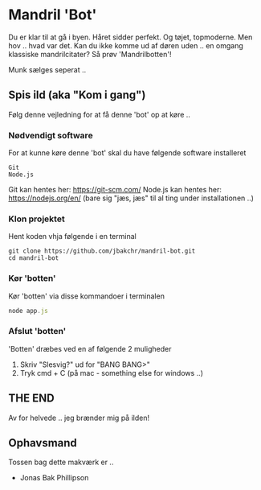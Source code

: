 # Mandril 'Bot'

Du er klar til at gå i byen. Håret sidder perfekt. Og tøjet, topmoderne. Men hov .. hvad var det. Kan du ikke komme ud af døren uden .. en omgang klassiske mandrilcitater? Så prøv 'Mandrilbotten'!

Munk sælges seperat ..

## Spis ild (aka "Kom i gang")

Følg denne vejledning for at få denne 'bot' op at køre ..

### Nødvendigt software

For at kunne køre denne 'bot' skal du have følgende software installeret

```
Git
Node.js
```

Git kan hentes her: https://git-scm.com/
Node.js kan hentes her: https://nodejs.org/en/
(bare sig "jæs, jæs" til al ting under installationen ..)

### Klon projektet

Hent koden vhja følgende i en terminal

```
git clone https://github.com/jbakchr/mandril-bot.git
cd mandril-bot
```

### Kør 'botten'

Kør 'botten' via disse kommandoer i terminalen

```javascript
node app.js
```

### Afslut 'botten'

'Botten' dræbes ved en af følgende 2 muligheder

1. Skriv "Slesvig?" ud for "BANG BANG>"
2. Tryk cmd + C (på mac - something else for windows ..)

## THE END

Av for helvede .. jeg brænder mig på ilden!

## Ophavsmand

Tossen bag dette makværk er ..

- Jonas Bak Phillipson
